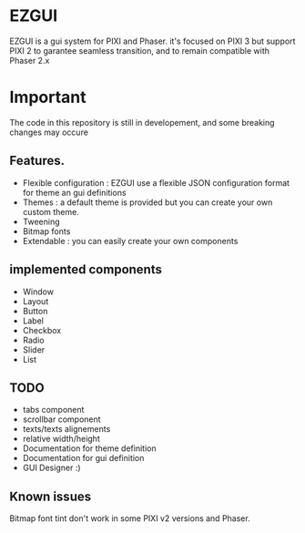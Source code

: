 ﻿EZGUI 
=====
EZGUI is a gui system for PIXI and Phaser.
it's focused on PIXI 3 but support PIXI 2 to garantee seamless transition, and to remain compatible with Phaser 2.x


Important 
=========
The code in this repository is still in developement, and some breaking changes may occure


Features.
--------
 * Flexible configuration : EZGUI use a flexible JSON configuration format for theme an gui definitions
 * Themes : a default theme is provided but you can create your own custom theme.
 * Tweening 
 * Bitmap fonts
 * Extendable : you can easily create your own components
 

implemented components
----------------------
 * Window 
 * Layout 
 * Button
 * Label
 * Checkbox
 * Radio
 * Slider
 * List 



TODO 
----
 * tabs component
 * scrollbar component
 * texts/texts alignements 
 * relative width/height 
 * Documentation for theme definition
 * Documentation for gui definition
 * GUI Designer :)



Known issues 
------------
Bitmap font tint don't work in some PIXI v2 versions and Phaser.

 